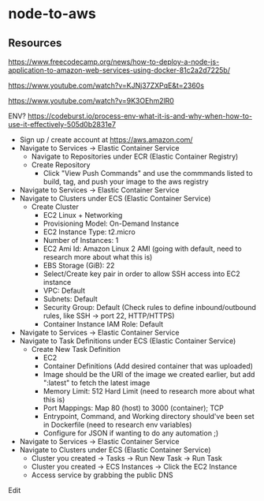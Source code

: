 # node-to-aws

## Resources
https://www.freecodecamp.org/news/how-to-deploy-a-node-js-application-to-amazon-web-services-using-docker-81c2a2d7225b/

https://www.youtube.com/watch?v=KJNj37ZXPqE&t=2360s

https://www.youtube.com/watch?v=9K3OEhm2lR0

ENV? https://codeburst.io/process-env-what-it-is-and-why-when-how-to-use-it-effectively-505d0b2831e7


* Sign up / create account at https://aws.amazon.com/
* Navigate to Services -> Elastic Container Service
  * Navigate to Repositories under ECR (Elastic Container Registry)
  * Create Repository
    * Click "View Push Commands" and use the commmands listed to build, tag, and push your image to the aws registry
* Navigate to Services -> Elastic Container Service
 * Navigate to Clusters under ECS (Elastic Container Service)
   * Create Cluster
     * EC2 Linux + Networking
     * Provisioning Model: On-Demand Instance
     * EC2 Instance Type: t2.micro
     * Number of Instances: 1
     * EC2 Ami Id: Amazon Linux 2 AMI (going with default, need to research more about what this is)
     * EBS Storage (GiB): 22
     * Select/Create key pair in order to allow SSH access into EC2 instance
     * VPC: Default
     * Subnets: Default
     * Security Group: Default (Check rules to define inbound/outbound rules, like SSH -> port 22, HTTP/HTTPS)
     * Container Instance IAM Role: Default
* Navigate to Services -> Elastic Container Service
 * Navigate to Task Definitions under ECS (Elastic Container Service)
   * Create New Task Definition
     * EC2
     * Container Definitions (Add desired container that was uploaded)
      * Image should be the URI of the image we created earlier, but add ":latest" to fetch the latest image
      * Memory Limit: 512 Hard Limit (need to research more about what this is)
      * Port Mappings: Map 80 (host) to 3000 (container); TCP
      * Entrypoint, Command, and Working directory should've been set in Dockerfile (need to research env variables)
      * Configure for JSON if wanting to do any automation ;)
* Navigate to Services -> Elastic Container Service
 * Navigate to Clusters under ECS (Elastic Container Service)
   * Cluster you created -> Tasks -> Run New Task -> Run Task
   * Cluster you created -> ECS Instances -> Click the EC2 Instance
   * Access service by grabbing the public DNS
   
Edit
